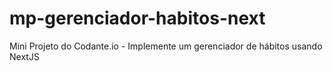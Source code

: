 # mp-gerenciador-habitos-next
Mini Projeto do Codante.io - Implemente um gerenciador de hábitos usando NextJS
